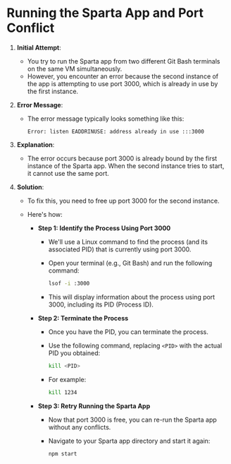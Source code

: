 # Running the Sparta App and Port Conflict

1. **Initial Attempt**:
   - You try to run the Sparta app from two different Git Bash terminals on the same VM simultaneously.
   - However, you encounter an error because the second instance of the app is attempting to use port 3000, which is already in use by the first instance.

2. **Error Message**:
   - The error message typically looks something like this:

     ```text
     Error: listen EADDRINUSE: address already in use :::3000
     ```

3. **Explanation**:
   - The error occurs because port 3000 is already bound by the first instance of the Sparta app. When the second instance tries to start, it cannot use the same port.

4. **Solution**:
   - To fix this, you need to free up port 3000 for the second instance.
   - Here's how:

     - **Step 1: Identify the Process Using Port 3000**
       - We'll use a Linux command to find the process (and its associated PID) that is currently using port 3000.
       - Open your terminal (e.g., Git Bash) and run the following command:

         ```bash
         lsof -i :3000
         ```

       - This will display information about the process using port 3000, including its PID (Process ID).

     - **Step 2: Terminate the Process**
       - Once you have the PID, you can terminate the process.
       - Use the following command, replacing `<PID>` with the actual PID you obtained:

         ```bash
         kill <PID>
         ```

       - For example:

         ```bash
         kill 1234
         ```

     - **Step 3: Retry Running the Sparta App**
       - Now that port 3000 is free, you can re-run the Sparta app without any conflicts.
       - Navigate to your Sparta app directory and start it again:

         ```bash
         npm start
         ```
